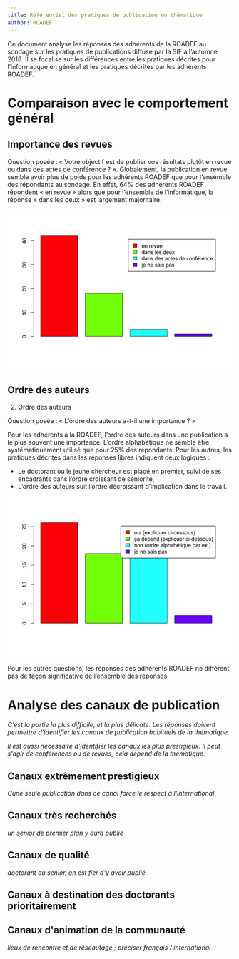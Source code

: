 ```yaml
---
title: Référentiel des pratiques de publication en thématique
author: ROADEF
---
```


Ce document analyse les réponses des adhérents de la ROADEF au sondage sur les pratiques de publications diffusé par la SIF à l’automne 2018.  Il se focalise sur les différences entre les pratiques décrites pour l’informatique en général et les pratiques décrites par les adhérents ROADEF.

# Comparaison avec le comportement général

##	Importance des revues

Question posée : « Votre objectif est de publier vos résultats plutôt en revue ou dans des actes de conférence ? ».
Globalement, la publication en revue semble avoir plus de poids pour les adhérents ROADEF que pour l’ensemble des répondants au sondage. En effet, 64% des adhérents ROADEF répondent « en revue » alors que pour l’ensemble de l’informatique, la réponse « dans les deux » est largement majoritaire. 

![](figure-gfm/roadef/revuevsconf-1.png)

## Ordre des auteurs

2)	Ordre des auteurs

Question posée : « L’ordre des auteurs a-t-il une importance ? »

Pour les adhérents à la ROADEF, l’ordre des auteurs dans une publication a le plus souvent une importance. L’ordre alphabétique ne semble être systématiquement utilisé que pour 25% des répondants. Pour les autres, les pratiques décrites dans les réponses libres indiquent deux logiques :

-	Le doctorant ou le jeune chercheur est placé en premier, suivi de ses encadrants dans l’ordre croissant de séniorité,
-	L’ordre des auteurs suit l’ordre décroissant d’implication dans le travail.

![](figure-gfm/roadef/ordreauteurs-1.png)

Pour les autres questions, les réponses des adhérents ROADEF ne diffèrent pas de façon significative de l’ensemble des réponses.

# Analyse des canaux de publication

*C'est la partie la plus difficile, et la plus délicate. Les réponses
doivent permettre d'identifier les canaux de publication habituels de
la thématique.*

*Il est aussi nécessaire d'identifier les canaux les plus prestigieux.
Il peut s'agir de conférences ou de revues, cela dépend de la thématique.*

## Canaux extrêmement prestigieux

*Cune seule publication dans ce canal force le respect à l'international*

## Canaux très recherchés

*un senior de premier plan y aura publié*

## Canaux de qualité

*doctorant ou senior, on est fier d'y avoir publié*

## Canaux à destination des doctorants prioritairement

## Canaux d'animation de la communauté

*lieux de rencontre et de réseautage ; préciser français / international*